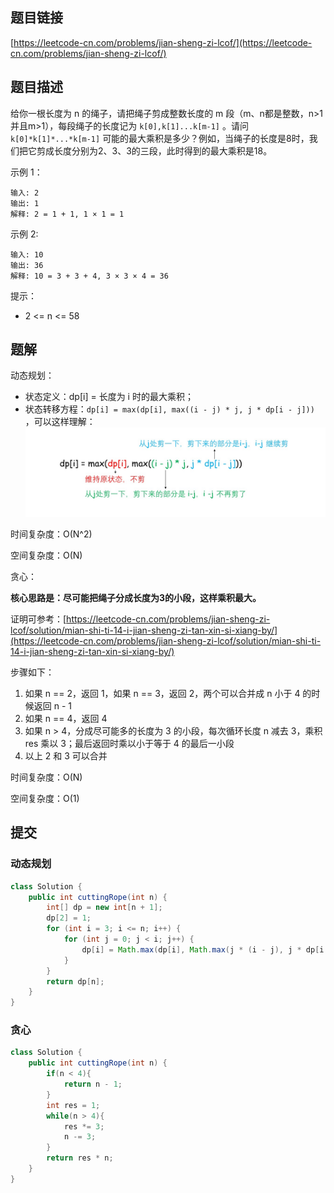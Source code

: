 ## 题目链接

[https://leetcode-cn.com/problems/jian-sheng-zi-lcof/](https://leetcode-cn.com/problems/jian-sheng-zi-lcof/)

## 题目描述

给你一根长度为 n 的绳子，请把绳子剪成整数长度的 m 段（m、n都是整数，n>1并且m>1），每段绳子的长度记为 `k[0],k[1]...k[m-1]` 。请问 `k[0]*k[1]*...*k[m-1]` 可能的最大乘积是多少？例如，当绳子的长度是8时，我们把它剪成长度分别为2、3、3的三段，此时得到的最大乘积是18。

示例 1：

```
输入: 2
输出: 1
解释: 2 = 1 + 1, 1 × 1 = 1
```

示例 2:

```
输入: 10
输出: 36
解释: 10 = 3 + 3 + 4, 3 × 3 × 4 = 36
```

提示：

- 2 <= n <= 58

## 题解

动态规划：

- 状态定义：dp[i] = 长度为 i 时的最大乘积；
- 状态转移方程：`dp[i] = max(dp[i], max((i - j) * j, j * dp[i - j]))` ，可以这样理解：
![](./img/14-I/82b25ac6bcb742f31e5202e4af993d98abfea6a0c385379b214440bbb84b9bb4-14.jpg)

时间复杂度：O(N^2)

空间复杂度：O(N)

贪心：

**核心思路是：尽可能把绳子分成长度为3的小段，这样乘积最大。**

证明可参考：[https://leetcode-cn.com/problems/jian-sheng-zi-lcof/solution/mian-shi-ti-14-i-jian-sheng-zi-tan-xin-si-xiang-by/](https://leetcode-cn.com/problems/jian-sheng-zi-lcof/solution/mian-shi-ti-14-i-jian-sheng-zi-tan-xin-si-xiang-by/)

步骤如下：

1. 如果 n == 2，返回 1，如果 n == 3，返回 2，两个可以合并成 n 小于 4 的时候返回 n - 1
2. 如果 n == 4，返回 4
3. 如果 n > 4，分成尽可能多的长度为 3 的小段，每次循环长度 n 减去 3，乘积 res 乘以 3；最后返回时乘以小于等于 4 的最后一小段
4. 以上 2 和 3 可以合并

时间复杂度：O(N)

空间复杂度：O(1)

## 提交

### 动态规划

```java
class Solution {
    public int cuttingRope(int n) {
        int[] dp = new int[n + 1];
        dp[2] = 1;
        for (int i = 3; i <= n; i++) {
            for (int j = 0; j < i; j++) {
                dp[i] = Math.max(dp[i], Math.max(j * (i - j), j * dp[i - j]));
            }
        }
        return dp[n];
    }
}
```

### 贪心

```java
class Solution {
    public int cuttingRope(int n) {
        if(n < 4){
            return n - 1;
        }
        int res = 1;
        while(n > 4){
            res *= 3;
            n -= 3;
        }
        return res * n;
    }
}
```